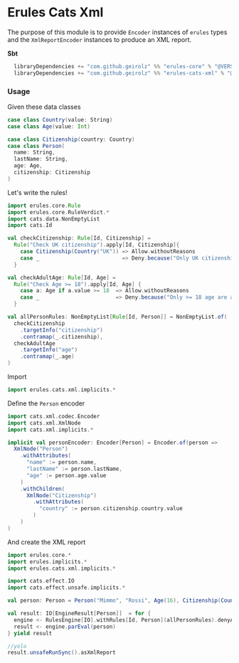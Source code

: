 # Erules Cats Xml
The purpose of this module is to provide `Encoder` instances of `erules` types
and the `XmlReportEncoder` instances to produce an XML report.

**Sbt**
```sbt
  libraryDependencies += "com.github.geirolz" %% "erules-core" % "@VERSION@"
  libraryDependencies += "com.github.geirolz" %% "erules-cats-xml" % "@VERSION@"
```

### Usage

Given these data classes
```scala mdoc:to-string
case class Country(value: String)
case class Age(value: Int)

case class Citizenship(country: Country)
case class Person(
  name: String,
  lastName: String,
  age: Age,
  citizenship: Citizenship
)
```

Let's write the rules!
```scala mdoc:to-string
import erules.core.Rule
import erules.core.RuleVerdict.*
import cats.data.NonEmptyList
import cats.Id

val checkCitizenship: Rule[Id, Citizenship] =
  Rule("Check UK citizenship").apply[Id, Citizenship]{
    case Citizenship(Country("UK")) => Allow.withoutReasons
    case _                          => Deny.because("Only UK citizenship is allowed!")
  }

val checkAdultAge: Rule[Id, Age] =
  Rule("Check Age >= 18").apply[Id, Age] {
    case a: Age if a.value >= 18  => Allow.withoutReasons
    case _                        => Deny.because("Only >= 18 age are allowed!")
  }

val allPersonRules: NonEmptyList[Rule[Id, Person]] = NonEmptyList.of(
  checkCitizenship
    .targetInfo("citizenship")
    .contramap(_.citizenship),
  checkAdultAge
    .targetInfo("age")
    .contramap(_.age)
)
```

Import
```scala mdoc:silent
import erules.cats.xml.implicits.*
```

Define the `Person` encoder
```scala mdoc:silent
import cats.xml.codec.Encoder
import cats.xml.XmlNode
import cats.xml.implicits.*

implicit val personEncoder: Encoder[Person] = Encoder.of(person =>
  XmlNode("Person")
    .withAttributes(
      "name" := person.name,
      "lastName" := person.lastName,
      "age" := person.age.value
    )
    .withChildren(
      XmlNode("Citizenship")
        .withAttributes(
          "country" := person.citizenship.country.value
        )
    )
)
```

And create the XML report
```scala mdoc:to-string
import erules.core.*
import erules.implicits.*
import erules.cats.xml.implicits.*

import cats.effect.IO
import cats.effect.unsafe.implicits.*

val person: Person = Person("Mimmo", "Rossi", Age(16), Citizenship(Country("IT")))

val result: IO[EngineResult[Person]]  = for {
  engine <- RulesEngine[IO].withRules[Id, Person](allPersonRules).denyAllNotAllowed
  result <- engine.parEval(person)
} yield result

//yolo
result.unsafeRunSync().asXmlReport
```